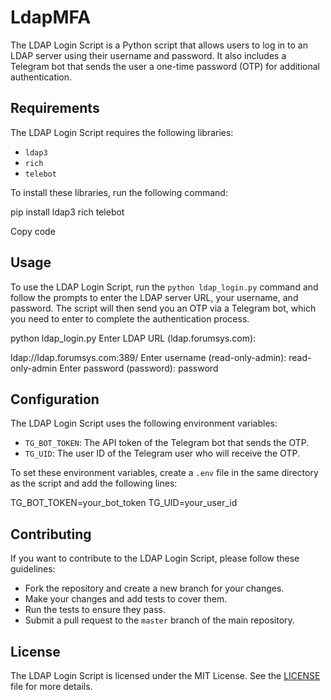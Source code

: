 # LdapMFA
The LDAP Login Script is a Python script that allows users to log in to an LDAP server using their username and password. It also includes a Telegram bot that sends the user a one-time password (OTP) for additional authentication.

## Requirements

The LDAP Login Script requires the following libraries:

- `ldap3`
- `rich`
- `telebot`

To install these libraries, run the following command:

pip install ldap3 rich telebot

Copy code

## Usage

To use the LDAP Login Script, run the `python ldap_login.py` command and follow the prompts to enter the LDAP server URL, your username, and password. The script will then send you an OTP via a Telegram bot, which you need to enter to complete the authentication process.

python ldap_login.py
Enter LDAP URL (ldap.forumsys.com):

ldap://ldap.forumsys.com:389/
Enter username (read-only-admin):
read-only-admin
Enter password (password):
password



## Configuration

The LDAP Login Script uses the following environment variables:

- `TG_BOT_TOKEN`: The API token of the Telegram bot that sends the OTP.
- `TG_UID`: The user ID of the Telegram user who will receive the OTP.

To set these environment variables, create a `.env` file in the same directory as the script and add the following lines:

TG_BOT_TOKEN=your_bot_token
TG_UID=your_user_id



## Contributing

If you want to contribute to the LDAP Login Script, please follow these guidelines:

- Fork the repository and create a new branch for your changes.
- Make your changes and add tests to cover them.
- Run the tests to ensure they pass.
- Submit a pull request to the `master` branch of the main repository.

## License

The LDAP Login Script is licensed under the MIT License. See the [LICENSE](LICENSE) file for more details.
